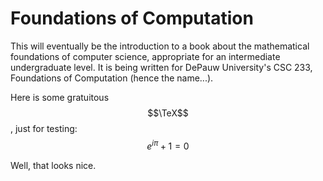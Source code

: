 Foundations of Computation
=======

This will eventually be the introduction to a book about the mathematical foundations of computer science, appropriate for an intermediate undergraduate level. It is being written for DePauw University's CSC 233, Foundations of Computation (hence the name...).

Here is some gratuitous $$\TeX$$, just for testing:
$$e^{i\pi}+1 = 0$$

Well, that looks nice.


